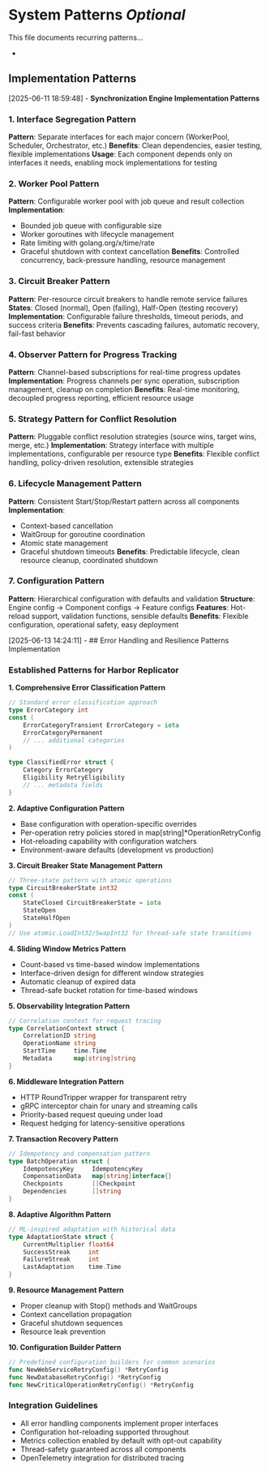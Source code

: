 # System Patterns *Optional*

This file documents recurring patterns...

*
## Implementation Patterns

[2025-06-11 18:59:48] - **Synchronization Engine Implementation Patterns**

### 1. Interface Segregation Pattern
**Pattern**: Separate interfaces for each major concern (WorkerPool, Scheduler, Orchestrator, etc.)
**Benefits**: Clean dependencies, easier testing, flexible implementations
**Usage**: Each component depends only on interfaces it needs, enabling mock implementations for testing

### 2. Worker Pool Pattern
**Pattern**: Configurable worker pool with job queue and result collection
**Implementation**: 
- Bounded job queue with configurable size
- Worker goroutines with lifecycle management
- Rate limiting with golang.org/x/time/rate
- Graceful shutdown with context cancellation
**Benefits**: Controlled concurrency, back-pressure handling, resource management

### 3. Circuit Breaker Pattern
**Pattern**: Per-resource circuit breakers to handle remote service failures
**States**: Closed (normal), Open (failing), Half-Open (testing recovery)
**Implementation**: Configurable failure thresholds, timeout periods, and success criteria
**Benefits**: Prevents cascading failures, automatic recovery, fail-fast behavior

### 4. Observer Pattern for Progress Tracking
**Pattern**: Channel-based subscriptions for real-time progress updates
**Implementation**: Progress channels per sync operation, subscription management, cleanup on completion
**Benefits**: Real-time monitoring, decoupled progress reporting, efficient resource usage

### 5. Strategy Pattern for Conflict Resolution
**Pattern**: Pluggable conflict resolution strategies (source wins, target wins, merge, etc.)
**Implementation**: Strategy interface with multiple implementations, configurable per resource type
**Benefits**: Flexible conflict handling, policy-driven resolution, extensible strategies

### 6. Lifecycle Management Pattern
**Pattern**: Consistent Start/Stop/Restart pattern across all components
**Implementation**: 
- Context-based cancellation
- WaitGroup for goroutine coordination
- Atomic state management
- Graceful shutdown timeouts
**Benefits**: Predictable lifecycle, clean resource cleanup, coordinated shutdown

### 7. Configuration Pattern
**Pattern**: Hierarchical configuration with defaults and validation
**Structure**: Engine config → Component configs → Feature configs
**Features**: Hot-reload support, validation functions, sensible defaults
**Benefits**: Flexible configuration, operational safety, easy deployment

[2025-06-13 14:24:11] - ## Error Handling and Resilience Patterns Implementation

### Established Patterns for Harbor Replicator

**1. Comprehensive Error Classification Pattern**
```go
// Standard error classification approach
type ErrorCategory int
const (
    ErrorCategoryTransient ErrorCategory = iota
    ErrorCategoryPermanent
    // ... additional categories
)

type ClassifiedError struct {
    Category ErrorCategory
    Eligibility RetryEligibility
    // ... metadata fields
}
```

**2. Adaptive Configuration Pattern**
- Base configuration with operation-specific overrides
- Per-operation retry policies stored in map[string]*OperationRetryConfig
- Hot-reloading capability with configuration watchers
- Environment-aware defaults (development vs production)

**3. Circuit Breaker State Management Pattern**
```go
// Three-state pattern with atomic operations
type CircuitBreakerState int32
const (
    StateClosed CircuitBreakerState = iota
    StateOpen
    StateHalfOpen
)
// Use atomic.LoadInt32/SwapInt32 for thread-safe state transitions
```

**4. Sliding Window Metrics Pattern**
- Count-based vs time-based window implementations
- Interface-driven design for different window strategies
- Automatic cleanup of expired data
- Thread-safe bucket rotation for time-based windows

**5. Observability Integration Pattern**
```go
// Correlation context for request tracing
type CorrelationContext struct {
    CorrelationID string
    OperationName string
    StartTime     time.Time
    Metadata      map[string]string
}
```

**6. Middleware Integration Pattern**
- HTTP RoundTripper wrapper for transparent retry
- gRPC interceptor chain for unary and streaming calls
- Priority-based request queuing under load
- Request hedging for latency-sensitive operations

**7. Transaction Recovery Pattern**
```go
// Idempotency and compensation pattern
type BatchOperation struct {
    IdempotencyKey     IdempotencyKey
    CompensationData   map[string]interface{}
    Checkpoints        []Checkpoint
    Dependencies       []string
}
```

**8. Adaptive Algorithm Pattern**
```go
// ML-inspired adaptation with historical data
type AdaptationState struct {
    CurrentMultiplier float64
    SuccessStreak     int
    FailureStreak     int
    LastAdaptation    time.Time
}
```

**9. Resource Management Pattern**
- Proper cleanup with Stop() methods and WaitGroups
- Context cancellation propagation
- Graceful shutdown sequences
- Resource leak prevention

**10. Configuration Builder Pattern**
```go
// Predefined configuration builders for common scenarios
func NewWebServiceRetryConfig() *RetryConfig
func NewDatabaseRetryConfig() *RetryConfig 
func NewCriticalOperationRetryConfig() *RetryConfig
```

### Integration Guidelines
- All error handling components implement proper interfaces
- Configuration hot-reloading supported throughout
- Metrics collection enabled by default with opt-out capability
- Thread-safety guaranteed across all components
- OpenTelemetry integration for distributed tracing
